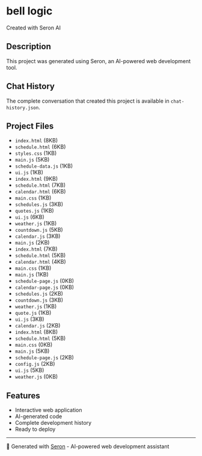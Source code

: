 # bell logic

Created with Seron AI

## Description
This project was generated using Seron, an AI-powered web development tool.

## Chat History
The complete conversation that created this project is available in `chat-history.json`.

## Project Files
- `index.html` (8KB)
- `schedule.html` (6KB)
- `styles.css` (1KB)
- `main.js` (5KB)
- `schedule-data.js` (1KB)
- `ui.js` (1KB)
- `index.html` (9KB)
- `schedule.html` (7KB)
- `calendar.html` (6KB)
- `main.css` (1KB)
- `schedules.js` (3KB)
- `quotes.js` (1KB)
- `ui.js` (6KB)
- `weather.js` (1KB)
- `countdown.js` (5KB)
- `calendar.js` (3KB)
- `main.js` (2KB)
- `index.html` (7KB)
- `schedule.html` (5KB)
- `calendar.html` (4KB)
- `main.css` (1KB)
- `main.js` (1KB)
- `schedule-page.js` (0KB)
- `calendar-page.js` (0KB)
- `schedules.js` (2KB)
- `countdown.js` (3KB)
- `weather.js` (1KB)
- `quote.js` (1KB)
- `ui.js` (3KB)
- `calendar.js` (2KB)
- `index.html` (8KB)
- `schedule.html` (5KB)
- `main.css` (0KB)
- `main.js` (5KB)
- `schedule-page.js` (2KB)
- `config.js` (2KB)
- `ui.js` (5KB)
- `weather.js` (0KB)

## Features
- Interactive web application
- AI-generated code
- Complete development history
- Ready to deploy

---
🤖 Generated with [Seron](https://seron.dev) - AI-powered web development assistant
